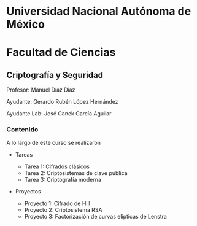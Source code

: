 # Universidad Nacional Autónoma de México
# Facultad de Ciencias
## Criptografía y Seguridad

Profesor: Manuel Díaz Díaz

Ayudante: Gerardo Rubén López Hernández	

Ayudante Lab: José Canek García Aguilar

### Contenido
A lo largo de este curso se realizarón
* Tareas
  * Tarea 1: Cifrados clásicos
  * Tarea 2: Criptosistemas de clave pública
  * Tarea 3: Criptografía moderna

* Proyectos
  * Proyecto 1: Cifrado de Hill
  * Proyecto 2: Criptosistema RSA
  * Proyecto 3: Factorización de curvas elípticas de Lenstra


